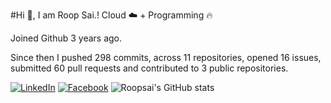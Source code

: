 #Hi 👋, I am Roop Sai.!
Cloud ☁️ + Programming 🔥 

Joined Github 3 years ago.

Since then I pushed 298 commits, across 11 repositories, opened 16 issues, submitted 60 pull requests and contributed to 3 public repositories.

[![LinkedIn](https://img.shields.io/badge/LinkedIn-blue.svg?style=for-the-badge&logo=linkedin)](https://www.linkedin.com/in/roopsai/)
[![Facebook](https://img.shields.io/badge/facebook-blue.svg?style=for-the-badge&logo=facebook&logoColor=white)](https://www.facebook.com/roopsai.surampudi.1)
![Roopsai's GitHub stats](https://github-readme-stats.vercel.app/api?username=sroopsai&show_icons=true&theme=tokyonight&count_private=true)
